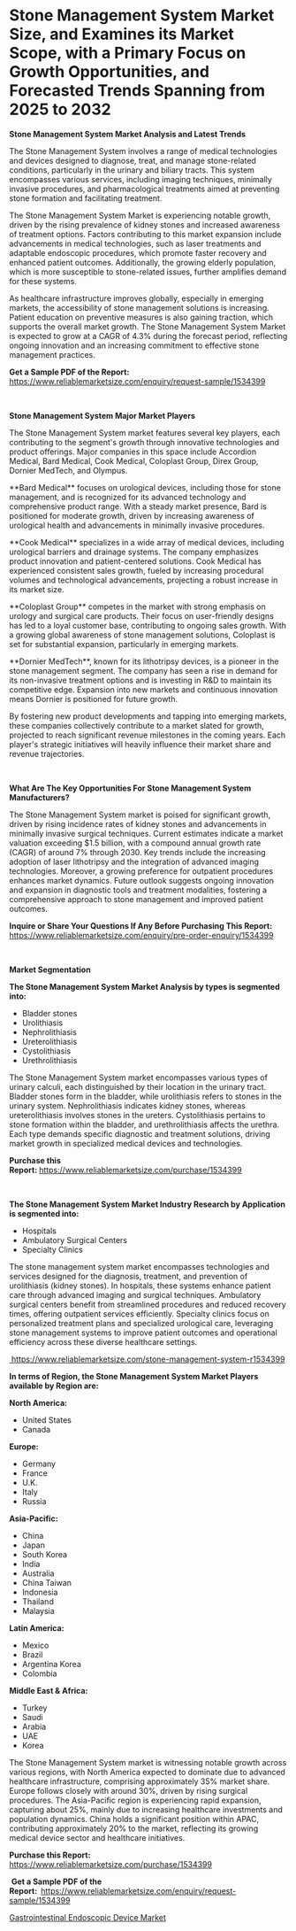 <p><h1>Stone Management System Market Size, and Examines its Market Scope, with a Primary Focus on Growth Opportunities, and Forecasted Trends Spanning from 2025 to 2032</h1></p><p><strong>Stone Management System Market Analysis and Latest Trends</strong></p>
<p><p>The Stone Management System involves a range of medical technologies and devices designed to diagnose, treat, and manage stone-related conditions, particularly in the urinary and biliary tracts. This system encompasses various services, including imaging techniques, minimally invasive procedures, and pharmacological treatments aimed at preventing stone formation and facilitating treatment.</p><p>The Stone Management System Market is experiencing notable growth, driven by the rising prevalence of kidney stones and increased awareness of treatment options. Factors contributing to this market expansion include advancements in medical technologies, such as laser treatments and adaptable endoscopic procedures, which promote faster recovery and enhanced patient outcomes. Additionally, the growing elderly population, which is more susceptible to stone-related issues, further amplifies demand for these systems.</p><p>As healthcare infrastructure improves globally, especially in emerging markets, the accessibility of stone management solutions is increasing. Patient education on preventive measures is also gaining traction, which supports the overall market growth. The Stone Management System Market is expected to grow at a CAGR of 4.3% during the forecast period, reflecting ongoing innovation and an increasing commitment to effective stone management practices.</p></p>
<p><strong>Get a Sample PDF of the Report:&nbsp;</strong> <a href="https://www.reliablemarketsize.com/enquiry/request-sample/1534399?utm_campaign=3081&utm_medium=2&utm_source=Github&utm_content=ia&utm_term=04032025&utm_id=stone-management-system">https://www.reliablemarketsize.com/enquiry/request-sample/1534399</a></p>
<p>&nbsp;</p>
<p><strong>Stone Management System Major Market Players</strong></p>
<p><p>The Stone Management System market features several key players, each contributing to the segment's growth through innovative technologies and product offerings. Major companies in this space include Accordion Medical, Bard Medical, Cook Medical, Coloplast Group, Direx Group, Dornier MedTech, and Olympus.</p><p>**Bard Medical** focuses on urological devices, including those for stone management, and is recognized for its advanced technology and comprehensive product range. With a steady market presence, Bard is positioned for moderate growth, driven by increasing awareness of urological health and advancements in minimally invasive procedures.</p><p>**Cook Medical** specializes in a wide array of medical devices, including urological barriers and drainage systems. The company emphasizes product innovation and patient-centered solutions. Cook Medical has experienced consistent sales growth, fueled by increasing procedural volumes and technological advancements, projecting a robust increase in its market size.</p><p>**Coloplast Group** competes in the market with strong emphasis on urology and surgical care products. Their focus on user-friendly designs has led to a loyal customer base, contributing to ongoing sales growth. With a growing global awareness of stone management solutions, Coloplast is set for substantial expansion, particularly in emerging markets.</p><p>**Dornier MedTech**, known for its lithotripsy devices, is a pioneer in the stone management segment. The company has seen a rise in demand for its non-invasive treatment options and is investing in R&D to maintain its competitive edge. Expansion into new markets and continuous innovation means Dornier is positioned for future growth.</p><p>By fostering new product developments and tapping into emerging markets, these companies collectively contribute to a market slated for growth, projected to reach significant revenue milestones in the coming years. Each player's strategic initiatives will heavily influence their market share and revenue trajectories.</p></p>
<p>&nbsp;</p>
<p><strong>What Are The Key Opportunities For Stone Management System Manufacturers?</strong></p>
<p><p>The Stone Management System market is poised for significant growth, driven by rising incidence rates of kidney stones and advancements in minimally invasive surgical techniques. Current estimates indicate a market valuation exceeding $1.5 billion, with a compound annual growth rate (CAGR) of around 7% through 2030. Key trends include the increasing adoption of laser lithotripsy and the integration of advanced imaging technologies. Moreover, a growing preference for outpatient procedures enhances market dynamics. Future outlook suggests ongoing innovation and expansion in diagnostic tools and treatment modalities, fostering a comprehensive approach to stone management and improved patient outcomes.</p></p>
<p><strong>Inquire or Share Your Questions If Any Before Purchasing This Report:</strong> <a href="https://www.reliablemarketsize.com/enquiry/pre-order-enquiry/1534399?utm_campaign=3081&utm_medium=2&utm_source=Github&utm_content=ia&utm_term=04032025&utm_id=stone-management-system">https://www.reliablemarketsize.com/enquiry/pre-order-enquiry/1534399</a></p>
<p>&nbsp;</p>
<p><strong>Market Segmentation</strong></p>
<p><strong>The Stone Management System Market Analysis by types is segmented into:</strong></p>
<p><ul><li>Bladder stones</li><li>Urolithiasis</li><li>Nephrolithiasis</li><li>Ureterolithiasis</li><li>Cystolithiasis</li><li>Urethrolithiasis</li></ul></p>
<p><p>The Stone Management System market encompasses various types of urinary calculi, each distinguished by their location in the urinary tract. Bladder stones form in the bladder, while urolithiasis refers to stones in the urinary system. Nephrolithiasis indicates kidney stones, whereas ureterolithiasis involves stones in the ureters. Cystolithiasis pertains to stone formation within the bladder, and urethrolithiasis affects the urethra. Each type demands specific diagnostic and treatment solutions, driving market growth in specialized medical devices and technologies.</p></p>
<p><strong>Purchase this Report:&nbsp;</strong><a href="https://www.reliablemarketsize.com/purchase/1534399?utm_campaign=3081&utm_medium=2&utm_source=Github&utm_content=ia&utm_term=04032025&utm_id=stone-management-system">https://www.reliablemarketsize.com/purchase/1534399</a></p>
<p>&nbsp;</p>
<p><strong>The Stone Management System Market Industry Research by Application is segmented into:</strong></p>
<p><ul><li>Hospitals</li><li>Ambulatory Surgical Centers</li><li>Specialty Clinics</li></ul></p>
<p><p>The stone management system market encompasses technologies and services designed for the diagnosis, treatment, and prevention of urolithiasis (kidney stones). In hospitals, these systems enhance patient care through advanced imaging and surgical techniques. Ambulatory surgical centers benefit from streamlined procedures and reduced recovery times, offering outpatient services efficiently. Specialty clinics focus on personalized treatment plans and specialized urological care, leveraging stone management systems to improve patient outcomes and operational efficiency across these diverse healthcare settings.</p></p>
<p><a href="https://www.reliablemarketsize.com/stone-management-system-r1534399?utm_campaign=3081&utm_medium=2&utm_source=Github&utm_content=ia&utm_term=04032025&utm_id=stone-management-system">&nbsp;https://www.reliablemarketsize.com/stone-management-system-r1534399</a></p>
<p><strong>In terms of Region, the Stone Management System Market Players available by Region are:</strong></p>
<p>
    <p> <strong> North America: </strong>
        <ul>
            <li>United States</li>
            <li>Canada</li>
        </ul>
        </p> 
    <p> <strong> Europe: </strong>
        <ul>
            <li>Germany</li>
            <li>France</li>
            <li>U.K.</li>
            <li>Italy</li>
            <li>Russia</li>
        </ul>
        </p> 
    <p> <strong> Asia-Pacific: </strong>
        <ul>
            <li>China</li>
            <li>Japan</li>
            <li>South Korea</li>
            <li>India</li>
            <li>Australia</li>
            <li>China Taiwan</li>
            <li>Indonesia</li>
            <li>Thailand</li>
            <li>Malaysia</li>
        </ul>
        </p> 
    <p> <strong> Latin America: </strong>
        <ul>
            <li>Mexico</li>
            <li>Brazil</li>
            <li>Argentina Korea</li>
            <li>Colombia</li>
        </ul>
        </p> 
    <p> <strong> Middle East & Africa: </strong>
        <ul>
            <li>Turkey</li>
            <li>Saudi</li>
            <li>Arabia</li>
            <li>UAE</li>
            <li>Korea</li>
        </ul>
    </p>
    </p>
<p><p>The Stone Management System market is witnessing notable growth across various regions, with North America expected to dominate due to advanced healthcare infrastructure, comprising approximately 35% market share. Europe follows closely with around 30%, driven by rising surgical procedures. The Asia-Pacific region is experiencing rapid expansion, capturing about 25%, mainly due to increasing healthcare investments and population dynamics. China holds a significant position within APAC, contributing approximately 20% to the market, reflecting its growing medical device sector and healthcare initiatives.</p></p>
<p><strong>Purchase this Report: </strong><a href="https://www.reliablemarketsize.com/purchase/1534399?utm_campaign=3081&utm_medium=2&utm_source=Github&utm_content=ia&utm_term=04032025&utm_id=stone-management-system">https://www.reliablemarketsize.com/purchase/1534399</a></p>
<p>&nbsp;<strong>Get a Sample PDF of the Report:&nbsp;&nbsp;</strong><a href="https://www.reliablemarketsize.com/enquiry/request-sample/1534399?utm_campaign=3081&utm_medium=2&utm_source=Github&utm_content=ia&utm_term=04032025&utm_id=stone-management-system">https://www.reliablemarketsize.com/enquiry/request-sample/1534399</a></p>
<p><strong></strong></p>
<p><p><a href="https://github.com/genayziben/Market-Research-Report-List-1/blob/main/gastrointestinal-endoscopic-device-market.md?utm_campaign=3081&utm_medium=2&utm_source=Github&utm_content=ia&utm_term=04032025&utm_id=stone-management-system">Gastrointestinal Endoscopic Device Market</a></p></p>